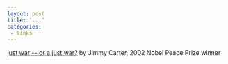 ```yaml
---
layout: post
title: '...'
categories:
 - links
---
```


<a href="http://www.nytimes.com/2003/03/09/opinion/09CART.html">just war -- or a just war?</a> by Jimmy Carter, 2002 Nobel Peace Prize winner


